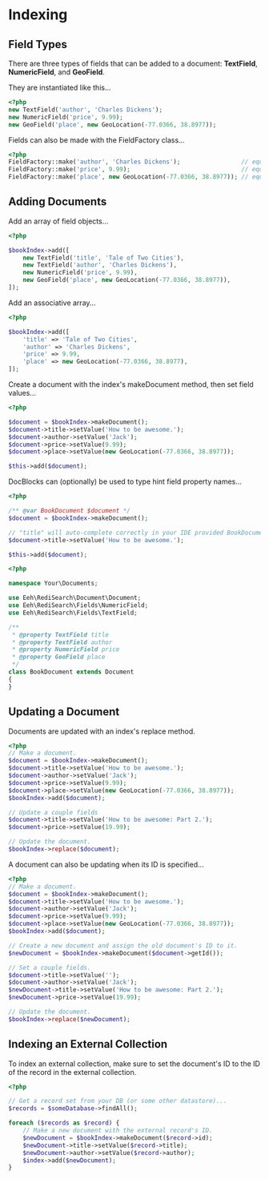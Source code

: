# Indexing

## Field Types

There are three types of fields that can be added to a document: **TextField**, **NumericField**, and **GeoField**.

They are instantiated like this...

```php
<?php
new TextField('author', 'Charles Dickens');
new NumericField('price', 9.99);
new GeoField('place', new GeoLocation(-77.0366, 38.8977));
```

Fields can also be made with the FieldFactory class...

```php
<?php
FieldFactory::make('author', 'Charles Dickens');                 // equal to new TextField('author', 'Charles Dickens');
FieldFactory::make('price', 9.99);                               // equal to new NumericField('price', 9.99);
FieldFactory::make('place', new GeoLocation(-77.0366, 38.8977)); // equal to new GeoField('place', new GeoLocation(-77.0366, 38.8977));
```

## Adding Documents

Add an array of field objects...

```php
<?php

$bookIndex->add([
    new TextField('title', 'Tale of Two Cities'),
    new TextField('author', 'Charles Dickens'),
    new NumericField('price', 9.99),
    new GeoField('place', new GeoLocation(-77.0366, 38.8977)),
]);
```

Add an associative array...

```php
<?php

$bookIndex->add([
    'title' => 'Tale of Two Cities',
    'author' => 'Charles Dickens',
    'price' => 9.99,
    'place' => new GeoLocation(-77.0366, 38.8977),
]);
```

Create a document with the index's makeDocument method, then set field values...

```php
<?php

$document = $bookIndex->makeDocument();
$document->title->setValue('How to be awesome.');
$document->author->setValue('Jack');
$document->price->setValue(9.99);
$document->place->setValue(new GeoLocation(-77.0366, 38.8977));

$this->add($document);
```

DocBlocks can (optionally) be used to type hint field property names... 

```php
<?php

/** @var BookDocument $document */
$document = $bookIndex->makeDocument();

// "title" will auto-complete correctly in your IDE provided BookDocument has a "title" property or @property annotation.
$document->title->setValue('How to be awesome.');

$this->add($document);
```

```php
<?php

namespace Your\Documents;

use Eeh\RediSearch\Document\Document;
use Eeh\RediSearch\Fields\NumericField;
use Eeh\RediSearch\Fields\TextField;

/**
 * @property TextField title
 * @property TextField author
 * @property NumericField price
 * @property GeoField place
 */
class BookDocument extends Document
{
}
```

## Updating a Document

Documents are updated with an index's replace method.

```php
<?php
// Make a document.
$document = $bookIndex->makeDocument();
$document->title->setValue('How to be awesome.');
$document->author->setValue('Jack');
$document->price->setValue(9.99);
$document->place->setValue(new GeoLocation(-77.0366, 38.8977));
$bookIndex->add($document);

// Update a couple fields
$document->title->setValue('How to be awesome: Part 2.');
$document->price->setValue(19.99);

// Update the document.
$bookIndex->replace($document);
```

A document can also be updating when its ID is specified...

```php
<?php
// Make a document.
$document = $bookIndex->makeDocument();
$document->title->setValue('How to be awesome.');
$document->author->setValue('Jack');
$document->price->setValue(9.99);
$document->place->setValue(new GeoLocation(-77.0366, 38.8977));
$bookIndex->add($document);

// Create a new document and assign the old document's ID to it.
$newDocument = $bookIndex->makeDocument($document->getId());

// Set a couple fields.
$document->title->setValue('');
$document->author->setValue('Jack');
$newDocument->title->setValue('How to be awesome: Part 2.');
$newDocument->price->setValue(19.99);

// Update the document.
$bookIndex->replace($newDocument);
```

## Indexing an External Collection

To index an external collection, make sure to set the document's ID to the ID of the record in the external collection.

```php
<?php

// Get a record set from your DB (or some other datastore)...
$records = $someDatabase->findAll();

foreach ($records as $record) {
    // Make a new document with the external record's ID.
    $newDocument = $bookIndex->makeDocument($record->id);
    $newDocument->title->setValue($record->title);
    $newDocument->author->setValue($record->author);
    $index->add($newDocument);
}
```
